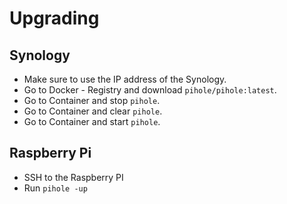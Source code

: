 # Upgrading

## Synology

* Make sure to use the IP address of the Synology.
* Go to Docker - Registry and download `pihole/pihole:latest`.
* Go to Container and stop `pihole`.
* Go to Container and clear `pihole`.
* Go to Container and start `pihole`.

## Raspberry Pi

* SSH to the Raspberry PI
* Run `pihole -up`
